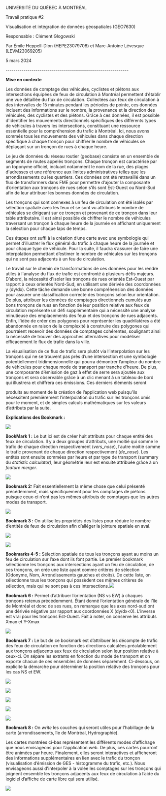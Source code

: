 UNIVERSITÉ DU QUÉBEC À MONTRÉAL

Travail pratique #2

Visualisation et intégration de données géospatiales (GEO7630)

Responsable : Clément Glogowski

Par Émile Heppell-Dion (HEPE23079708) et Marc-Antoine Lévesque (LEVM23069205)

5 mars 2024

\--------------------------------------------------------------

**Mise en contexte**

Les données de comptage des véhicules, cyclistes et piétons aux intersections équipées de feux de circulation à Montréal permettent d’établir une vue détaillée du flux de circulation. Collectées aux feux de circulation à des intervalles de 15 minutes pendant les périodes de pointe, ces données incluent des informations sur le nombre, la provenance et la direction des véhicules, des cyclistes et des piétons. Grâce à ces données, il est possible d'identifier les mouvements directionnels spécifiques des différents types de véhicules à travers les intersections, constituant une ressource essentielle pour la compréhension du trafic à Montréal. Ici, nous avons sommés tous les mouvements des véhicules dans chaque direction spécifique à chaque tronçon pour chiffrer le nombre de véhicules se déplaçant sur un tronçon de rues à chaque heure.

Le jeu de données du réseau routier (geobase) consiste en un ensemble de segments de routes appelés tronçons. Chaque tronçon est caractérisé par un toponyme officiel, incluant notamment le nom de la rue, des plages d'adresses et une référence aux limites administratives telles que les arrondissements ou les quartiers. Ces données ont été retravaillé dans un flux de transformers dans FME pour permettre d’ajouter la composante d’orientation aux tronçons de rues selon s’ils sont Est-Ouest ou Nord-Sud afin de leur attribuer les bonnes données de circulation.

Les tronçons qui sont connexes à un feu de circulation ont été isolés par sélection spatiale avec les feux et se sont vu attribués le nombre de véhicules se dirigeant sur ce tronçon et provenant de ce tronçon dans leur table attributaire. Il est ainsi possible de chiffrer le nombre de véhicules traversant un tronçon à chaque heure de la journée en affichant uniquement la sélection pour chaque laps de temps.

Ces étapes ont suffi à la création d’une carte avec une symbologie qui permet d’illustrer le flux général du trafic à chaque heure de la journée et pour chaque type de véhicule. Pour la suite, il faudra s’assurer de faire une interpolation permettant d’estimer le nombre de véhicules sur les tronçons qui ne sont pas adjacents à un feu de circulation.

Le travail sur le chemin de transformations de ces données pour les rendre utiles à l'analyse du flux de trafic est confronté à plusieurs défis majeurs. D’abord, la nécessité d'isoler les tronçons de rues orientés Est-Ouest par rapport à ceux orientés Nord-Sud, en utilisant une dérivée des coordonnées y (dy/dx). Cette tâche demande une bonne compréhension des données pour assurer une classification correcte des tronçons selon leur orientation. De plus, attribuer les données de comptages directionnels cumulés aux bons tronçons de rues en fonction de leur position relative aux feux de circulation représente un défi supplémentaire qui a nécessité une analyse minutieuse des emplacements des feux et des tronçons de rues adjacents. Enfin, l'idée de créer des polygones pour représenter les quadrilatères a été abandonnée en raison de la complexité à construire des polygones qui pourraient recevoir des données de comptages cohérentes, soulignant ainsi la nécessité de trouver des approches alternatives pour modéliser efficacement le flux de trafic dans la ville.

La visualisation de ce flux de trafic sera plutôt via l’interpolation sur les tronçons qui ne se trouvent pas près d’une intersection et une symbologie potentiellement tridimensionnelle qui pourra démontrer l’ampleur du nombre de véhicules pour chaque mode de transport par tranche d’heure. De plus, une composante d’émission de gaz à effet de serre sera ajoutée aux tronçons et sera observable grâce à un clic menant à un tableau de bord qui illustrera et chiffrera ces émissions. Ces derniers éléments seront 

produits au moment de la création de l’application web puisqu’ils nécessitent premièrement l’interpolation du trafic sur les tronçons omis pour le moment, et de simples calculs mathématiques sur les valeurs d’attributs par la suite.

**Explications des Bookmark :** 

![](https://lh7-us.googleusercontent.com/z74OmFphBhZlNqodKCNIi7wvBpUEexgARVJFlelRaNFZ79M7BAdx6OWFPhPyYxjpC-bUexw9lWKGPKi7BdJE6D3bI3GjUMn3ILhsC4DFTI0FpAH6ejSwv9BL4h_YA5u3n3Qfv0vBxmveN0pewQTwVMU)

**BookMark 1 :** Le but ici est de créer huit attributs pour chaque entité des feux de circulation. Il y a deux groupes d’attributs, une moitié qui somme le trafic de chaque direction respectivement (_vers\_nose_), l’autre moitié somme le trafic provenant de chaque direction respectivement (_de\_nose_). Les entités sont ensuite sommées par heure et par type de transport (summary du _statistic calculator)_, leur géométrie leur est ensuite attribuée grâce à un _feature merger_.

![](https://lh7-us.googleusercontent.com/rd7m45FAOOkj9esenDYIR0Mp_l7UphYyoHi0gVWhR45j-w89Nh3h1bajiRbKQEQ7vJDkjaXIt3fSf7prE06rEdM-ZkL7qwO_joOCjySP0ye3Q8AYrgQWhTbJL5YS1aQ8ra1Pl2gQwwUrdyd6b1CxsDM)

**Bookmark 2:** Fait essentiellement la même chose que celui présenté précédemment, mais spécifiquement pour les comptages de piétons puisque ceux-ci n’ont pas les mêmes attributs de comptages que les autres modes de transport.

![](https://lh7-us.googleusercontent.com/GyInQMGBYziAYp_ZDp2C5kE_iJbcCkLr43AynKAsDzYC3ORCbWwkgu5JbTsje-lcBoYZVREPSd08no_ZwlPhEsPcCzOwUKsxGOTycjVnQUAqxc5f-3jo99l_MOjR9_ibamxuc8PRkPGfRRnGX0gwlfo)

**Bookmark 3 :** On utilise les propriétés des listes pour réduire le nombre d’entités de feux de circulation afin d’alléger la jointure spatiale en aval.

![](https://lh7-us.googleusercontent.com/0LGyUhCEwk4v-sEsS9XuHT85HO9kWVs2JmXT2--KsIXCNaUoArmhjm05kUxOXXq7_ouvCQRI2kXmZLL0dJCn-s8M2cR7Z6y9tVKQPy-Dlu57BJY70K7idPgxaohkTvBONtmHIU2JF1_XidWcADggLSg)

![](https://lh7-us.googleusercontent.com/RpMJAtjcjAHufh-tzjzJIdlInyer25lFi2ZKIc4iywZNoBzZxdHzuI7ER2P7u43A-tyqloNMTYgxQFE56ZqVnWPeBJD2xY7zq1IoMDUaOKuuAlaCjYbsqT04ciTEuaNP_RWxCijHUEdSn9-bRlUlc_8)

**Bookmarks 4-5 :** Sélection spatiale de tous les tronçons ayant au moins un feu de circulation sur l’axe dont ils font partie. Le premier bookmark sélectionne les tronçons aux intersections ayant un feu de circulation, de ces tronçons, on crée une liste ayant comme critères de sélection (Odonyme, Nom, Arrondissements gauches et droits). De cette liste, on sélectionne tous les tronçons qui possèdent ces mêmes critères de sélection, mais qui ne sont pas à ces intersections.![](https://lh7-us.googleusercontent.com/K8_duLaGGgj5uFLlwooPCUTSuIqhwhRLHwWRDynneYQ55FPUH_Gbk1MJVfJ0ex_iuyqa6okpIcrYi73fX8qv1QLeayACWS4ZPGKuqYw6WlHYd0XZjrCw43yGSD6r024J3OWh57bYF1hDIvpdlpYzPfk)

**Bookmark 6 :** Permet d’attribuer l’orientation (NS vs EW) à chaques tronçons retenus précédemment. Étant donné l’orientation générale de l’île de Montréal et donc de ses rues, on remarque que les axes nord-sud ont une dérivée négative par rapport aux coordonnées X (dy/dx<0). L’inverse est vrai pour les tronçons Est-Ouest. Fait à noter, on conserve les attributs Xmax et Y-Xmax

![](https://lh7-us.googleusercontent.com/0kZcVg6okjAzBNmjp6l8rMmj1vQz81nLB6LT-MijPKSaTBPeE9_wtUtXaVl10-nc4mFLpaRwVzvLHJ9BOnhPrTp13ih-kYDQxyNxOtBgdeoh-0A1J-yVOg9_PeV7062jnOnLbf1mKAnr2KwwrcFUWt0)

**Bookmark 7 :** Le but de ce bookmark est d’attribuer les décompte de trafic des feux de circulation en fonction des directions calculées préalablement aux tronçons adjacents aux feux de circulation selon leur position relative à ceux-ci. On sépare les extrants en fonction du mode de transport et on exporte chacun de ces ensembles de données séparément. Ci-dessous, on explicite la démarche pour déterminer la position relative des tronçons pour les cas NS et EW.

![](https://lh7-us.googleusercontent.com/UGmRsa7jfFhfddJd07R0RsumdGhZSyXQB2VzOIW-290O30nCDZYAlbJvo_hfNW0KWAOFkUyQX4Nb_8oc1Ry1s4GXj15HQwAQakIYoCFX8aQTkJzSgyP49_MIm57CUymfdFUJ-dOfL2QLb93eX93LRck)

![](https://lh7-us.googleusercontent.com/_M4susGjyyNLl7VuF6aD3z2u-Hnr8x5Z6m3cmKoBs4qh1oL6VzDuqexpRJG4nxZKkZUyKN8RdvX6muZUkm10FfBJwZZCPR7jBPc3z3yR0fyVa6KN-xYpi0tqSg5gS-CwrBEERHcmakjvjBL9kM2h3fY)

![](https://lh7-us.googleusercontent.com/9DOFO7LMJBv1jvVep05MXhlerGgECxFV3tstkVpwfVTS6YyZl3lwB6QbyFFiFdnvfie5gbE0Gzdjvg_cg55wVLd7XnTShwA3vFrSLAsFWOCdceD4QWguUB_4w55FPLRcPSbZcdFOBpCaRrC65Om5DRw)

![](https://lh7-us.googleusercontent.com/m_kEXbVLZnl6tlPjm-TF8mn8CxFa-As-nRfaljxglysYYwJbWwuEpAF0ckv2TRkVI-wP8J5GybLhPHqUHFyLmJJI-YwDcEBD5wr2Hj6dUVjUbPixsiVzn-lo1TrGLA6s4M2BHqiCKia2067Vmz4ZXCk)

![](https://lh7-us.googleusercontent.com/qF7Jx_qzcSdpCjUkYGa299gukIe0a5MBFiffMag1cPumP7OcrtFX7bwsZkoLoc4RLFxoq63Sbk5hCRMIw7ugDK6eN_XA4vGpgQ_heDbYogVoVnTnz-RzcUTXoPKcHD7fAsaz7laUbA0pqKGsmi23ffE)

**Bookmark 8 :** On _write_ les couches qui seront utiles pour l’habillage de la carte (arrondissements, île de Montréal, Hydrographie).

Les cartes montrées ci-bas représentent les différents modes d’affichage que nous envisageons pour l’application web. De plus, ces cartes pourront être animées par heure. Finalement, elles seront interactives et afficheront des informations supplémentaires en lien avec le trafic du tronçon (visualisation d’émission de GES - histogramme du trafic, etc.). Nous envisageons aussi d'interpoler à la volée les comptages sur les tronçons qui joignent ensemble les tronçons adjacents aux feux de circulation à l’aide du logiciel d’affiche de carte libre qui sera utilisé.

![](https://lh7-us.googleusercontent.com/9BmdnJu4VlJSyxF8xUmfBfhxGcstFAgySX_DQ8qmScH7UtGYyWJ6fxMYt4CO1i1EdPbngU-c-DXBEs9pWAfbYRKJSRCjSwMYt2Xp39sczuInXG8XcC9GShbj7uDFrpgatDrU2fNmbAA7QCLucgAM4aU)
